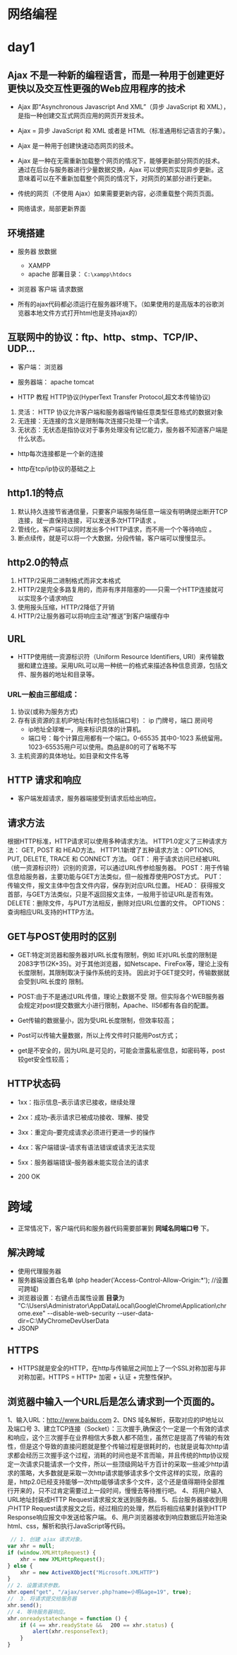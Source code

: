 
# 网络编程

# day1 
## Ajax 不是一种新的编程语言，而是一种用于创建更好更快以及交互性更强的Web应用程序的技术
* Ajax 即“Asynchronous Javascript And XML”（异步 JavaScript 和 XML），是指一种创建交互式网页应用的网页开发技术。
* Ajax = 异步 JavaScript 和 XML 或者是 HTML（标准通用标记语言的子集）。
* Ajax 是一种用于创建快速动态网页的技术。
* Ajax 是一种在无需重新加载整个网页的情况下，能够更新部分网页的技术。
通过在后台与服务器进行少量数据交换，Ajax 可以使网页实现异步更新。这意味着可以在不重新加载整个网页的情况下，对网页的某部分进行更新。
* 传统的网页（不使用 Ajax）如果需要更新内容，必须重载整个网页页面。

* 网络请求，局部更新界面
## 环境搭建

* 服务器 放数据
    - XAMPP
    - apache 部署目录： `C:\xampp\htdocs`

* 浏览器 客户端 请求数据

* 所有的ajax代码都必须运行在服务器环境下。（如果使用的是高版本的谷歌浏览器本地文件方式打开html也是支持ajax的）




## 互联网中的协议：ftp、http、stmp、TCP/IP、UDP…

* 客户端： 浏览器
* 服务器端： apache tomcat


* HTTP 教程 HTTP协议(HyperText Transfer Protocol,超文本传输协议)
1. 灵活： HTTP 协议允许客户端和服务器端传输任意类型任意格式的数据对象 
2. 无连接：无连接的含义是限制每次连接只处理一个请求。
3. 无状态：无状态是指协议对于事务处理没有记忆能力，服务器不知道客户端是什么状态。
* http每次连接都是一个新的连接

* http在tcp/ip协议的基础之上
## http1.1的特点 
1. 默认持久连接节省通信量，只要客户端服务端任意一端没有明确提出断开TCP连接，就一直保持连接，可以发送多次HTTP请求 。 
2. 管线化，客户端可以同时发出多个HTTP请求，而不用一个个等待响应 。 
3. 断点续传，就是可以将一个大数据，分段传输，客户端可以慢慢显示。

## http2.0的特点 
1. HTTP/2采用二进制格式而非文本格式 
2. HTTP/2是完全多路复用的，而非有序并阻塞的——只需一个HTTP连接就可以实现多个请求响应 
3. 使用报头压缩，HTTP/2降低了开销 
4. HTTP/2让服务器可以将响应主动“推送”到客户端缓存中

## URL
* HTTP使用统一资源标识符（Uniform Resource Identifiers, URI）来传输数据和建立连接。采用URL可以用一种统一的格式来描述各种信息资源，包括文件、服务器的地址和目录等。
### URL一般由三部组成： 
1. 协议(或称为服务方式) 
2. 存有该资源的主机IP地址(有时也包括端口号) ： ip 门牌号，端口 房间号
    - ip地址全球唯一，用来标识具体的计算机。 
    - 端口号：每个计算应用都有一个端口。0-65535 其中0-1023 系统留用。1023-65535用户可以使用。商品是80的可了省略不写
3. 主机资源的具体地址。如目录和文件名等

## HTTP 请求和响应
* 客户端发超请求，服务器端接受到请求后给出响应。

## 请求方法
根据HTTP标准，HTTP请求可以使用多种请求方法。 
HTTP1.0定义了三种请求方法： GET, POST 和 HEAD方法。 
HTTP1.1新增了五种请求方法：OPTIONS, PUT, DELETE, TRACE 和 CONNECT 方法。 
GET： 用于请求访问已经被URL（统一资源标识符）识别的资源，可以通过URL传参给服务器。 
POST：用于传输信息给服务器，主要功能与GET方法类似，但一般推荐使用POST方式。 
PUT： 传输文件，报文主体中包含文件内容，保存到对应URL位置。 
HEAD： 获得报文首部，与GET方法类似，只是不返回报文主体，一般用于验证URL是否有效。 
DELETE：删除文件，与PUT方法相反，删除对应URL位置的文件。 
OPTIONS：查询相应URL支持的HTTP方法。


## GET与POST使用时的区别
* GET:特定浏览器和服务器对URL长度有限制，例如 IE对URL长度的限制是2083字节(2K+35)。对于其他浏览器，如Netscape、FireFox等，理论上没有长度限制，其限制取决于操作系统的支持。 
因此对于GET提交时，传输数据就会受到URL长度的 限制。 
* POST:由于不是通过URL传值，理论上数据不受 限。但实际各个WEB服务器会规定对post提交数据大小进行限制，Apache、IIS6都有各自的配置。

* Get传输的数据量小，因为受URL长度限制，但效率较高； 
* Post可以传输大量数据，所以上传文件时只能用Post方式；
* get是不安全的，因为URL是可见的，可能会泄露私密信息，如密码等，post较get安全性较高；






## HTTP状态码
* 1xx：指示信息–表示请求已接收，继续处理 
* 2xx：成功–表示请求已被成功接收、理解、接受 
* 3xx：重定向–要完成请求必须进行更进一步的操作 
* 4xx：客户端错误–请求有语法错误或请求无法实现 
* 5xx：服务器端错误–服务器未能实现合法的请求
 
* 200 OK

# 跨域
* 正常情况下，客户端代码和服务器代码需要部署到  **同域名同端口号** 下。

## 解决跨域
* 使用代理服务器
* 服务器端设置白名单 (php header('Access-Control-Allow-Origin:*'); //设置可跨域)
* 浏览器设置：右键点击属性设置 **目录**为 "C:\Users\Administrator\AppData\Local\Google\Chrome\Application\chrome.exe" --disable-web-security --user-data-dir=C:\MyChromeDevUserData
* JSONP




## HTTPS
* HTTPS就是安全的HTTP，在http与传输层之间加上了一个SSL对称加密与非对称加密。HTTPS = HTTP+ 加密 + 认证 + 完整性保护。

## 浏览器中输入一个URL后是怎么请求到一个页面的。
1、输入URL：http://www.baidu.com 
2、DNS 域名解析，获取对应的IP地址以及端口号 
3、建立TCP连接（Socket）：三次握手,确保这个一定是一个有效的请求和响应，这个三次握手在业界相信大多数人都不陌生，虽然它是提高了传输的有效性，但是这个导致的直接问题就是整个传输过程是很耗时的，也就是说每次http请求都会经历三次握手这个过程，消耗的时间也是不言而喻，并且传统的http协议规定一次请求只能请求一个文件，所以一些顶级网站千方百计的采取一些减少http请求的策略，大多数就是采取一次http请求能够请求多个文件这样的实现，欣喜的是，http2.0已经支持能够一次http能够请求多个文件，这个还是值得期待全部推行开来的，只不过肯定需要过上一段时间，慢慢去等待推行吧。 
4、将用户输入URL地址封装成HTTP Request请求报文发送到服务器。 
5、后台服务器接收到用户HTTP Request请求报文之后，经过相应的处理，然后将相应结果封装到HTTP Response响应报文中发送给客户端。 
6、用户浏览器接收到响应数据后开始渲染html、css，解析和执行JavaScript等代码。




```js
 // 1. 创建 ajax 请求对象。
var xhr = null;
if (window.XMLHttpRequest) {
    xhr = new XMLHttpRequest();
} else {
    xhr = new ActiveXObject("Microsoft.XMLHTTP")
}
// 2. 设置请求参数。
xhr.open("get", "/ajax/server.php?name=小明&age=19", true);
//  3. 将请求提交给服务器
xhr.send();
// 4. 等待服务器响应。
xhr.onreadystatechange = function () {
    if (4 == xhr.readyState && 　200 == xhr.status) {
        alert(xhr.responseText);
    }
}
```















